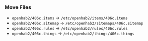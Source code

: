### Move Files

- `openhab2/406c.items` -> `/etc/openhab2/items/406c.items`
- `openhab2/406c.sitemap` -> `/etc/openhab2/sitemaps/406c.sitemap`
- `openhab2/406c.rules` -> `/etc/openhab2/rules/406c.rules`
- `openhab2/406c.things` -> `/etc/openhab2/things/406c.things`
